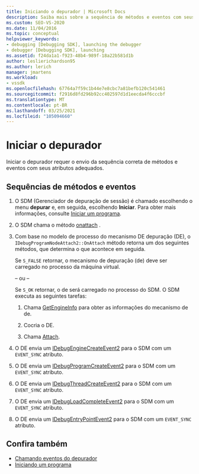 ```yaml
---
title: Iniciando o depurador | Microsoft Docs
description: Saiba mais sobre a sequência de métodos e eventos com seus atributos adequados necessários para iniciar o depurador.
ms.custom: SEO-VS-2020
ms.date: 11/04/2016
ms.topic: conceptual
helpviewer_keywords:
- debugging [Debugging SDK], launching the debugger
- debugger [Debugging SDK], launching
ms.assetid: f24da1a1-f923-48b4-989f-18a22b581d1b
author: leslierichardson95
ms.author: lerich
manager: jmartens
ms.workload:
- vssdk
ms.openlocfilehash: 67764a7f59c1b44e7e8cbc7a81befb120c541461
ms.sourcegitcommit: f2916d8fd296b92cc402597d1d1eecda4f6cccbf
ms.translationtype: MT
ms.contentlocale: pt-BR
ms.lasthandoff: 03/25/2021
ms.locfileid: "105094660"
---
```

# <a name="launch-the-debugger"></a>Iniciar o depurador
Iniciar o depurador requer o envio da sequência correta de métodos e eventos com seus atributos adequados.

## <a name="sequences-of-methods-and-events"></a>Sequências de métodos e eventos

1. O SDM (Gerenciador de depuração de sessão) é chamado escolhendo o menu **depurar** e, em seguida, escolhendo **Iniciar**. Para obter mais informações, consulte [Iniciar um programa](../../extensibility/debugger/launching-a-program.md).

2. O SDM chama o método [onattach](../../extensibility/debugger/reference/idebugprogramnodeattach2-onattach.md) .

3. Com base no modelo de processo do mecanismo DE depuração (DE), o `IDebugProgramNodeAttach2::OnAttach` método retorna um dos seguintes métodos, que determina o que acontece em seguida.

     Se `S_FALSE` retornar, o mecanismo de depuração (de) deve ser carregado no processo da máquina virtual.

     – ou –

     Se `S_OK` retornar, o de será carregado no processo do SDM. O SDM executa as seguintes tarefas:

    1. Chama [GetEngineInfo](../../extensibility/debugger/reference/idebugprogramnode2-getengineinfo.md) para obter as informações do mecanismo de de.

    2. Cocria o DE.

    3. Chama [Attach](../../extensibility/debugger/reference/idebugengine2-attach.md).

4. O DE envia um [IDebugEngineCreateEvent2](../../extensibility/debugger/reference/idebugenginecreateevent2.md) para o SDM com um `EVENT_SYNC` atributo.

5. O DE envia um [IDebugProgramCreateEvent2](../../extensibility/debugger/reference/idebugprogramcreateevent2.md) para o SDM com um `EVENT_SYNC` atributo.

6. O DE envia um [IDebugThreadCreateEvent2](../../extensibility/debugger/reference/idebugthreadcreateevent2.md) para o SDM com um `EVENT_SYNC` atributo.

7. O DE envia um [IDebugLoadCompleteEvent2](../../extensibility/debugger/reference/idebugloadcompleteevent2.md) para o SDM com um `EVENT_SYNC` atributo.

8. O DE envia um [IDebugEntryPointEvent2](../../extensibility/debugger/reference/idebugentrypointevent2.md) para o SDM com um `EVENT_SYNC` atributo.

## <a name="see-also"></a>Confira também
- [Chamando eventos do depurador](../../extensibility/debugger/calling-debugger-events.md)
- [Iniciando um programa](../../extensibility/debugger/launching-a-program.md)
